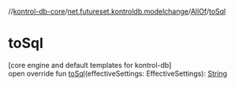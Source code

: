 //[kontrol-db-core](../../../index.md)/[net.futureset.kontroldb.modelchange](../index.md)/[AllOf](index.md)/[toSql](to-sql.md)

# toSql

[core engine and default templates for kontrol-db]\
open override fun [toSql](to-sql.md)(effectiveSettings: EffectiveSettings): [String](https://kotlinlang.org/api/latest/jvm/stdlib/kotlin/-string/index.html)
